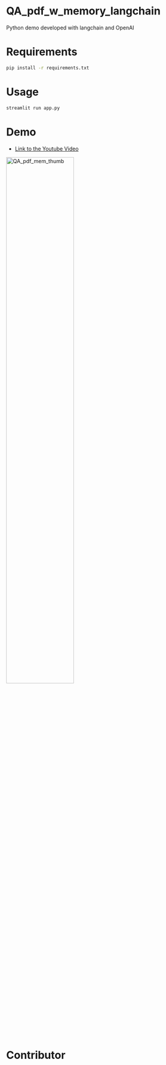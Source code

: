 # QA_pdf_w_memory_langchain
Python demo developed with langchain and OpenAI

# Requirements
```bash
pip install -r requirements.txt
```

# Usage
```bash
streamlit run app.py
```

# Demo
- [Link to the Youtube Video](https://youtu.be/SzLZhFDUB4s)

[<img width="60%" alt="QA_pdf_mem_thumb" src="https://github.com/jskim0406/QA_pdf_w_memory_langchain/assets/63832233/0a62824b-f0fb-4293-9ebb-8f33497d7191">](https://youtu.be/SzLZhFDUB4s)


# Contributor
